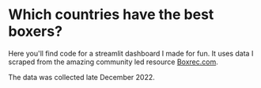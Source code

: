 # Which countries have the best boxers?

Here you'll find code for a streamlit dashboard I made for fun. It uses data I scraped from the amazing community led resource [Boxrec.com](https://boxrec.com/).

The data was collected late December 2022.